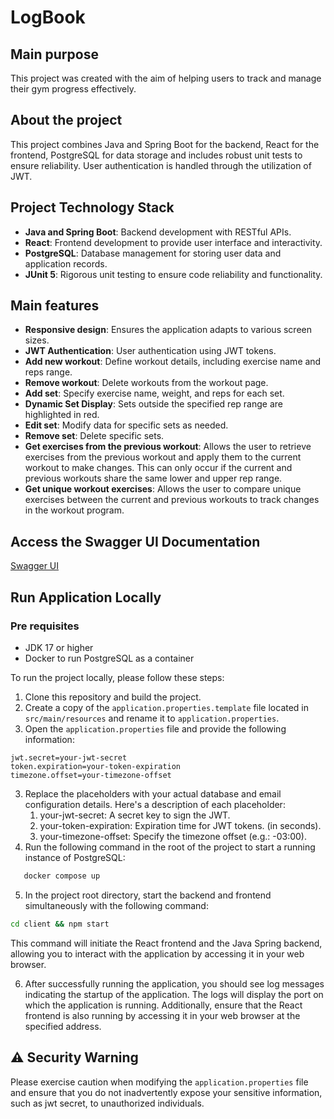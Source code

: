 # LogBook 

## Main purpose
This project was created with the aim of helping users to track and manage their gym progress effectively.

## About the project
This project combines Java and Spring Boot for the backend, React for the frontend, PostgreSQL for data storage and includes robust unit tests to ensure reliability. User authentication is handled through the utilization of JWT. 

## Project Technology Stack
- **Java and Spring Boot**: Backend development with RESTful APIs.
- **React**: Frontend development to provide user interface and interactivity.
- **PostgreSQL**: Database management for storing user data and application records.
- **JUnit 5**: Rigorous unit testing to ensure code reliability and functionality.


## Main features
- **Responsive design**: Ensures the application adapts to various screen sizes. 
- **JWT Authentication**: User authentication using JWT tokens.
- **Add new workout**: Define workout details, including exercise name and reps range.
- **Remove workout**: Delete workouts from the workout page.
- **Add set**:  Specify exercise name, weight, and reps for each set.
- **Dynamic Set Display**: Sets outside the specified rep range are highlighted in red.
- **Edit set**:  Modify data for specific sets as needed.
- **Remove set**: Delete specific sets.
- **Get exercises from the previous workout**: Allows the user to retrieve exercises from the previous workout and apply them to the current workout to make changes. This can only occur if the current and previous workouts share the same lower and upper rep range.
- **Get unique workout exercises**: Allows the user to compare unique exercises between the current and previous workouts to track changes in the workout program.

## Access the Swagger UI Documentation
[Swagger UI](https://diegobp02.github.io/LogBook-Java/)

## Run Application Locally

### Pre requisites
- JDK 17 or higher
- Docker to run PostgreSQL as a container

To run the project locally, please follow these steps:

1. Clone this repository and build the project.
2. Create a copy of the `application.properties.template` file located in `src/main/resources` and rename it to `application.properties`.
3. Open the `application.properties` file and provide the following information:

```properties
jwt.secret=your-jwt-secret
token.expiration=your-token-expiration
timezone.offset=your-timezone-offset
```

3. Replace the placeholders with your actual database and email configuration details. Here's a description of each placeholder:
    1. your-jwt-secret: A secret key to sign the JWT.
    2. your-token-expiration: Expiration time for JWT tokens. (in seconds).
    3. your-timezone-offset: Specify the timezone offset (e.g.: -03:00).
4. Run the following command in the root of the project to start a running instance of PostgreSQL:

```bash
   docker compose up
```
   
5.  In the project root directory, start the backend and frontend simultaneously with the following command:

```bash
cd client && npm start
```

This command will initiate the React frontend and the Java Spring backend, allowing you to interact with the application by accessing it in your web browser.

6. After successfully running the application, you should see log messages indicating the startup of the application. The logs will display the port on which the application is running. Additionally, ensure that the React frontend is also running by accessing it in your web browser at the specified address.

## ⚠️ Security Warning

Please exercise caution when modifying the `application.properties` file and ensure that you do not inadvertently expose your sensitive information, such as jwt secret, to unauthorized individuals. 
